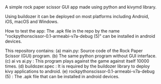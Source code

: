 A simple rock paper scissor GUI app made using python and kivymd library.

Using buildozer it can be deployed on most platforms including Android, iOS, macOS and Windows.

How to test the app: The .apk file in the repo by the name "rockpythonscissor-0.1-armeabi-v7a-debug (5)" can be installed in android devices.

This repository contains:
(a) main.py: Source code of the Rock Paper Scissor (GUI) program.
(b) The same python program without GUI interface.
(c) ai vs ai.py : This program plays against the game against itself 10000 times.
(d) buildozer.spec : It is required by the buildozer library to deploy kivy applications to android.
(e) rockpythonscissor-0.1-armeabi-v7a-debug (5) : The .apk file that can be installed in android devices.
